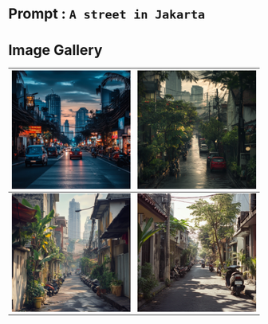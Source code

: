 # Prompt : `A street in Jakarta`

# Image Gallery

| ![Image 1](A_street_in_Jakarta__1.png) | ![Image 2](A_street_in_Jakarta__2.png) |
| -------------------------------------- | -------------------------------------- |
| ![Image 3](A_street_in_Jakarta__3.png) | ![Image 4](A_street_in_Jakarta__4.png) |
